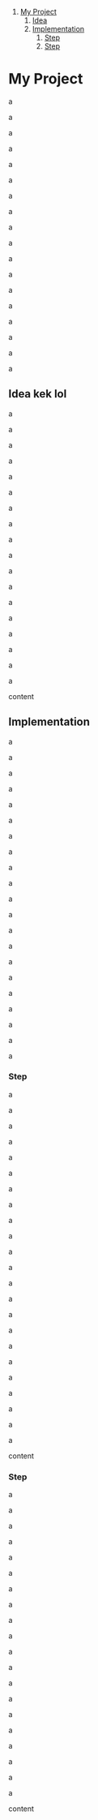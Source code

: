 1. [My Project](#my-project)
    1. [Idea](#idea---kek----lol)
    2. [Implementation](#implementation)
        1. [Step](#step)
        2. [Step](#step-1)

# My Project
a

a

a

a

a

a

a

a

a

a

a

a

a

a

a

a

a

a

## Idea   kek    lol
a

a

a

a

a

a

a

a

a

a

a

a

a

a

a

a

a

a

content
## Implementation
a

a

a

a

a

a

a

a

a

a

a

a

a

a

a

a

a

a

a

a

a

### Step
a

a

a

a

a

a

a

a

a

a

a

a

a

a

a

a

a

a

a

a

a

a

a

content
### Step
a

a

a

a

a

a

a

a

a

a

a

a

a

a

a

a

a

a

a

a

content
